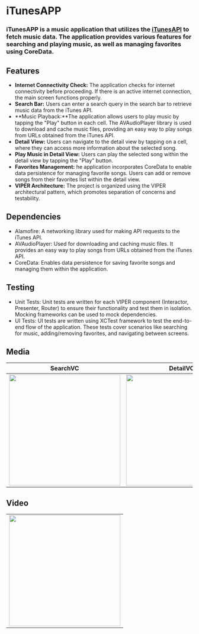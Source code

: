 # iTunesAPP

### iTunesAPP is a music application that utilizes the [iTunesAPI](https://developer.apple.com/library/archive/documentation/AudioVideo/Conceptual/iTuneSearchAPI/index.html)   to fetch music data. The application provides various features for searching and playing music, as well as managing favorites using CoreData. 

## Features
- **Internet Connectivity Check:**  The application checks for internet connectivity before proceeding. If there is an active internet connection, the main screen functions properly.
- **Search Bar:**  Users can enter a search query in the search bar to retrieve music data from the iTunes API.
- **Music Playback:**The application allows users to play music by tapping the "Play" button in each cell. The AVAudioPlayer library is used to download and cache music files, providing an easy way to play songs from URLs obtained from the iTunes API.
- **Detail View:** Users can navigate to the detail view by tapping on a cell, where they can access more information about the selected song.
- **Play Music in Detail View:** Users can play the selected song within the detail view by tapping the "Play" button.
- **Favorites Management:** he application incorporates CoreData to enable data persistence for managing favorite songs. Users can add or remove songs from their favorites list within the detail view.
- **VIPER Architecture:** The project is organized using the VIPER architectural pattern, which promotes separation of concerns and testability. 

## Dependencies
- Alamofire: A networking library used for making API requests to the iTunes API.
- AVAudioPlayer: Used for downloading and caching music files. It provides an easy way to play songs from URLs obtained from the iTunes API.
- CoreData: Enables data persistence for saving favorite songs and managing them within the application.

## Testing
- Unit Tests: Unit tests are written for each VIPER component (Interactor, Presenter, Router) to ensure their functionality and test them in isolation. Mocking frameworks can be used to mock dependencies.
- UI Tests: UI tests are written using XCTest framework to test the end-to-end flow of the application. These tests cover scenarios like searching for music, adding/removing favorites, and navigating between screens.


 ## Media

| SearchVC                     | DetailVC                   | 
| ---------------------------- | -------------------------- | 
| <img src="https://github.com/GulfemmAlbayrak/GulfemAlbayrak_FinalProject/assets/101430350/6aba445d-44bc-4307-9af3-6d18e6594843" width="300px"> | <img src="https://github.com/GulfemmAlbayrak/GulfemAlbayrak_FinalProject/assets/101430350/688580df-5bf1-4e70-ac23-f1a7ff2da60f" width="300px"> |

## Video

|                              |     
| ---------------------------- | 
| <img src="https://media.giphy.com/media/v1.Y2lkPTc5MGI3NjExMG1zdXE5bjI1cjJ6NWFxODJnd3F0MWd2dHV0dHRqM3ZnNHVlbjh6YiZlcD12MV9pbnRlcm5hbF9naWZfYnlfaWQmY3Q9Zw/EI7FS4XcSowAdBSekn/giphy.gif" width="300px"> |

